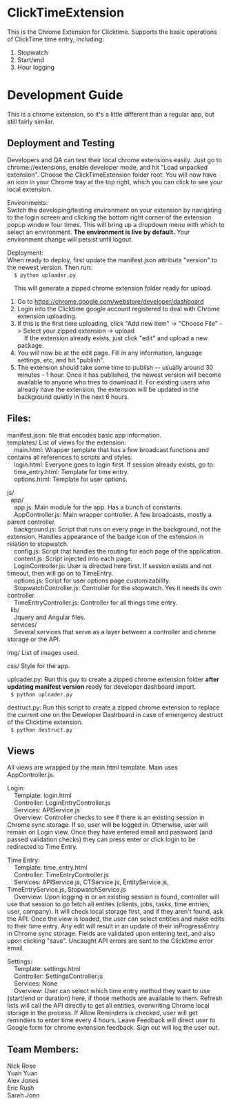 ClickTimeExtension
==================

This is the Chrome Extension for Clicktime. Supports the basic operations of ClickTime time entry, including:  
1. Stopwatch  
2. Start/end  
3. Hour logging  

Development Guide  
=================  
This is a chrome extension, so it's a little different than a regular app, but still fairly similar.  

Deployment and Testing  
----------------------
Developers and QA can test their local chrome extensions easily. Just go to chrome://extensions, enable developer mode, and hit "Load unpacked extension". Choose the ClickTimeExtension folder root. You will now have an icon in your Chrome tray at the top right, which you can click to see your local extension.  

Environments:  
Switch the developing/testing environment on your extension by navigating to the login screen and clicking the bottom right corner of the extension popup window four times. This will bring up a dropdown menu with which to select an environment. **The environment is live by default.** Your environment change will persist until logout.  

Deployment:  
When ready to deploy, first update the manifest.json attribute "version" to the newest version. Then run:  
&nbsp;&nbsp;&nbsp;&nbsp;`$ python uploader.py ` 

&nbsp;&nbsp;&nbsp;&nbsp;This will generate a zipped chrome extension folder ready for upload.  

1. Go to https://chrome.google.com/webstore/developer/dashboard  
2. Login into the Clicktime google account registered to deal with Chrome extension uploading.  
3. If this is the first time uploading, click "Add new item" -> "Choose File" -> Select your zipped extension -> upload  
&nbsp;&nbsp;&nbsp;&nbsp;If the extension already exists, just click "edit" and upload a new package.  
4. You will now be at the edit page. Fill in any information, language settings, etc, and hit "publish".  
5. The extension should take some time to publish -- usually around 30 minutes - 1 hour. Once it has published, the newest version will become available to anyone who tries to download it. For existing users who already have the extension, the extension will be updated in the background quietly in the next 6 hours.  
  

Files:  
------
manifest.json: file that encodes basic app information.  
templates/ List of views for the extension:  
&nbsp;&nbsp;&nbsp;&nbsp;main.html: Wrapper template that has a few broadcast functions and contains all references to scripts and styles.  
&nbsp;&nbsp;&nbsp;&nbsp;login.html: Everyone goes to login first. If session already exists, go to:  
&nbsp;&nbsp;&nbsp;&nbsp;time_entry.html: Template for time entry.  
&nbsp;&nbsp;&nbsp;&nbsp;options.html: Template for user options.  

js/   
&nbsp;&nbsp;app/  
&nbsp;&nbsp;&nbsp;&nbsp;app.js: Main module for the app. Has a bunch of constants.  
&nbsp;&nbsp;&nbsp;&nbsp;AppController.js: Main wrapper controller. A few broadcasts, mostly a parent controller.  
&nbsp;&nbsp;&nbsp;&nbsp;background.js: Script that runs on every page in the background, not the extension. Handles appearance of the badge icon of the extension in relation to stopwatch.  
&nbsp;&nbsp;&nbsp;&nbsp;config.js: Script that handles the routing for each page of the application.  
&nbsp;&nbsp;&nbsp;&nbsp;content.js: Script injected into each page.  
&nbsp;&nbsp;&nbsp;&nbsp;LoginController.js: User is directed here first. If session exists and not timeout, then will go on to TimeEntry.  
&nbsp;&nbsp;&nbsp;&nbsp;options.js: Script for user options page customizability.  
&nbsp;&nbsp;&nbsp;&nbsp;StopwatchController.js: Controller for the stopwatch. Yes it needs its own controller.  
&nbsp;&nbsp;&nbsp;&nbsp;TimeEntryController.js: Controller for all things time entry.    
&nbsp;&nbsp;lib/  
&nbsp;&nbsp;&nbsp;&nbsp;Jquery and Angular files.  
&nbsp;&nbsp;services/  
&nbsp;&nbsp;&nbsp;&nbsp;Several services that serve as a layer between a controller and chrome storage or the API.   

img/ List of images used.    

css/ Style for the app.    

uploader.py: Run this guy to create a zipped chrome extension folder **after updating manifest version** ready for developer dashboard import.  
&nbsp;&nbsp;`$ python uploader.py ` 

destruct.py: Run this script to create a zipped chrome extension to replace the current one on the Developer Dashboard in case of emergency destruct of the Clicktime extension.  
&nbsp;&nbsp;`$ python destruct.py  `

Views  
-----
All views are wrapped by the main.html template. Main uses AppController.js.  

Login:  
&nbsp;&nbsp;&nbsp;&nbsp;Template: login.html  
&nbsp;&nbsp;&nbsp;&nbsp;Controller: LoginEntryController.js  
&nbsp;&nbsp;&nbsp;&nbsp;Services: APIService.js  
&nbsp;&nbsp;&nbsp;&nbsp;Overview: Controller checks to see if there is an existing session in Chrome sync storage. If so, user will be logged in. Otherwise, user will remain on Login view. Once they have entered email and password (and passed validation checks) they can press enter or click login to be redirected to Time Entry.  

Time Entry:  
&nbsp;&nbsp;&nbsp;&nbsp;Template: time_entry.html  
&nbsp;&nbsp;&nbsp;&nbsp;Controller: TimeEntryController.js   
&nbsp;&nbsp;&nbsp;&nbsp;Services: APIService.js, CTService.js, EntityService.js, TimeEntryService.js, StopwatchService.js  
&nbsp;&nbsp;&nbsp;&nbsp;Overview: Upon logging in or an existing session is found, controller will use that session to go fetch all entites (clients, jobs, tasks, time entries, user, company). It will check local storage first, and if they aren't found, ask the API. Once the view is loaded, the user can select entities and make edits to their time entry. Any edit will result in an update of their inProgressEntry in Chrome sync storage. Fields are validated upon entering text, and also upon clicking "save". Uncaught API errors are sent to the Clicktime error email.  

Settings:  
&nbsp;&nbsp;&nbsp;&nbsp;Template: settings.html  
&nbsp;&nbsp;&nbsp;&nbsp;Controller: SettingsController.js  
&nbsp;&nbsp;&nbsp;&nbsp;Services: None  
&nbsp;&nbsp;&nbsp;&nbsp;Overview: User can select which time entry method they want to use (start/end or duration) here, if those methods are available to them. Refresh lists will call the API directly to get all entities, overwriting Chrome local storage in the process. If Allow Reminders is checked, user will get reminders to enter time every 4 hours. Leave Feedback will direct user to Google form for chrome extension feedback. Sign out will log the user out.  


Team Members:  
-----------------  
Nick Rose  
Yuan Yuan  
Alex Jones  
Eric Rush  
Sarah Jonn
